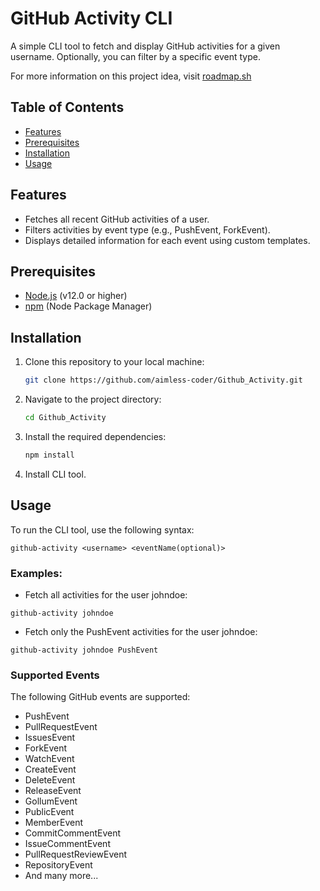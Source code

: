 # GitHub Activity CLI

A simple CLI tool to fetch and display GitHub activities for a given username. Optionally, you can filter by a specific event type.

For more information on this project idea, visit [roadmap.sh](https://roadmap.sh/projects/github-user-activity)

## Table of Contents

- [Features](#features)
- [Prerequisites](#prerequisites)
- [Installation](#installation)
- [Usage](#usage)

## Features

- Fetches all recent GitHub activities of a user.
- Filters activities by event type (e.g., PushEvent, ForkEvent).
- Displays detailed information for each event using custom templates.

## Prerequisites


- [Node.js](https://nodejs.org/) (v12.0 or higher)
- [npm](https://www.npmjs.com/) (Node Package Manager)
## Installation

1. Clone this repository to your local machine:

    ```sh
    git clone https://github.com/aimless-coder/Github_Activity.git
    ```

2. Navigate to the project directory:

    ```sh
    cd Github_Activity
    ```

3. Install the required dependencies:

    ```sh
    npm install
    ```

4. Install CLI tool.

    
## Usage

To run the CLI tool, use the following syntax:

```github-activity <username> <eventName(optional)>```

### Examples:

- Fetch all activities for the user johndoe:

``` github-activity johndoe ```

- Fetch only the PushEvent activities for the user johndoe:

```github-activity johndoe PushEvent```

### Supported Events
The following GitHub events are supported:

- PushEvent
- PullRequestEvent
- IssuesEvent
- ForkEvent
- WatchEvent
- CreateEvent
- DeleteEvent
- ReleaseEvent
- GollumEvent
- PublicEvent
- MemberEvent
- CommitCommentEvent
- IssueCommentEvent
- PullRequestReviewEvent
- RepositoryEvent
- And many more...



